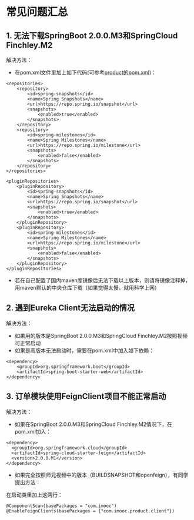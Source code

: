 # 常见问题汇总

## 1. 无法下载SpringBoot 2.0.0.M3和SpringCloud Finchley.M2

解决方法：
+ 在pom.xml文件里加上如下代码(可参考[product的pom.xml](https://gitlab-demo.com/SpringCloud_Sell/product/blob/master/pom.xml))：

```
<repositories>
	<repository>
		<id>spring-snapshots</id>
		<name>Spring Snapshots</name>
		<url>https://repo.spring.io/snapshot</url>
		<snapshots>
			<enabled>true</enabled>
		</snapshots>
	</repository>
	<repository>
		<id>spring-milestones</id>
		<name>Spring Milestones</name>
		<url>https://repo.spring.io/milestone</url>
		<snapshots>
			<enabled>false</enabled>
		</snapshots>
	</repository>
</repositories>

<pluginRepositories>
	<pluginRepository>
		<id>spring-snapshots</id>
		<name>Spring Snapshots</name>
		<url>https://repo.spring.io/snapshot</url>
		<snapshots>
			<enabled>true</enabled>
		</snapshots>
	</pluginRepository>
	<pluginRepository>
		<id>spring-milestones</id>
		<name>Spring Milestones</name>
		<url>https://repo.spring.io/milestone</url>
		<snapshots>
			<enabled>false</enabled>
		</snapshots>
	</pluginRepository>
</pluginRepositories>
```

+ 若在自己配置了国内maven库镜像后无法下载以上版本，则请将镜像注释掉，用maven默认的中央仓库下载（如果觉得太慢，就用科学上网）


## 2. 遇到Eureka Client无法启动的情况

解决方法：
+ 如果用的版本是SpringBoot 2.0.0.M3和SpringCloud Finchley.M2按照视频可正常启动
+ 如果是高版本无法启动时，需要在pom.xml中加入如下依赖：

```
<dependency>
    <groupId>org.springframework.boot</groupId>
    <artifactId>spring-boot-starter-web</artifactId>
</dependency>
```

## 3. 订单模块使用FeignClient项目不能正常启动

解决方法：
+ 如果在SpringBoot 2.0.0.M3和SpringCloud Finchley.M2情况下，在pom.xml加入：

```
<dependency>
  <groupId>org.springframework.cloud</groupId>
  <artifactId>spring-cloud-starter-feign</artifactId>
  <version>2.0.0.M1</version>
</dependency>
```

+ 如果完全按照师兄视频中的版本（BUILDSNAPSHOT和openfeign），有同学提出方法：

在启动类里加上这两行：
```
@ComponentScan(basePackages = "com.imooc")
@EnableFeignClients(basePackages = {"com.imooc.product.client"})
```

